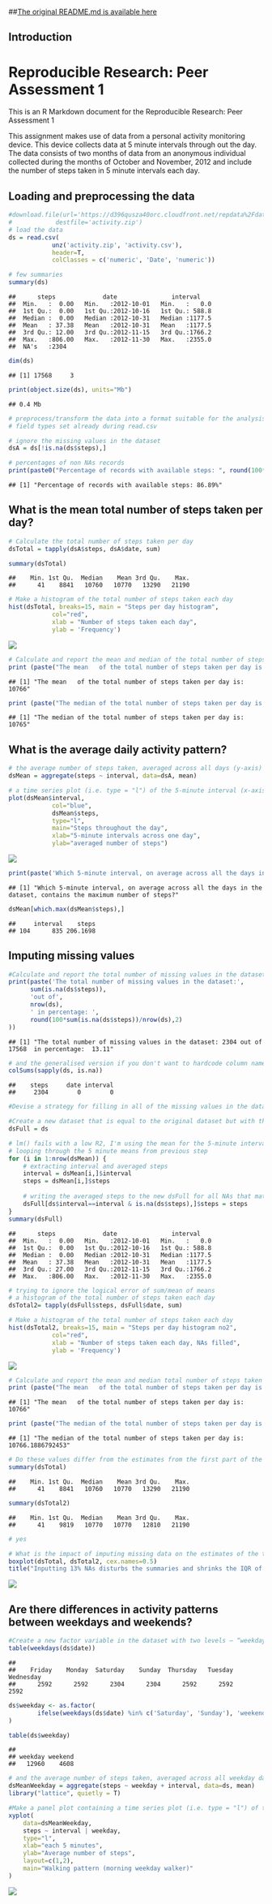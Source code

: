 ##[The original README.md is available here](https://github.com/rdpeng/RepData_PeerAssessment1/blob/master/README.md)

## Introduction

# Reproducible Research: Peer Assessment 1

This is an R Markdown document for the Reproducible Research: Peer Assessment 1  

This assignment makes use of data from a personal activity monitoring device. This device collects data at 5 minute intervals through out the day. The data consists of two months of data from an anonymous individual collected during the months of October and November, 2012 and include the number of steps taken in 5 minute intervals each day.

## Loading and preprocessing the data

```r
#download.file(url='https://d396qusza40orc.cloudfront.net/repdata%2Fdata%2Factivity.zip',
#            destfile='activity.zip')
# load the data
ds = read.csv(
            unz('activity.zip', 'activity.csv'), 
            header=T,
            colClasses = c('numeric', 'Date', 'numeric'))

# few summaries
summary(ds)
```

```
##      steps             date               interval     
##  Min.   :  0.00   Min.   :2012-10-01   Min.   :   0.0  
##  1st Qu.:  0.00   1st Qu.:2012-10-16   1st Qu.: 588.8  
##  Median :  0.00   Median :2012-10-31   Median :1177.5  
##  Mean   : 37.38   Mean   :2012-10-31   Mean   :1177.5  
##  3rd Qu.: 12.00   3rd Qu.:2012-11-15   3rd Qu.:1766.2  
##  Max.   :806.00   Max.   :2012-11-30   Max.   :2355.0  
##  NA's   :2304
```

```r
dim(ds)
```

```
## [1] 17568     3
```

```r
print(object.size(ds), units="Mb")
```

```
## 0.4 Mb
```

```r
# preprocess/transform the data into a format suitable for the analysis
# field types set already during read.csv

# ignore the missing values in the dataset
dsA = ds[!is.na(ds$steps),]

# percentages of non NAs records
print(paste0("Percentage of records with available steps: ", round(100*nrow(dsA)/nrow(ds),2) , '%'))
```

```
## [1] "Percentage of records with available steps: 86.89%"
```


## What is the mean total number of steps taken per day?

```r
# Calculate the total number of steps taken per day
dsTotal = tapply(dsA$steps, dsA$date, sum)

summary(dsTotal)
```

```
##    Min. 1st Qu.  Median    Mean 3rd Qu.    Max. 
##      41    8841   10760   10770   13290   21190
```

```r
# Make a histogram of the total number of steps taken each day
hist(dsTotal, breaks=15, main = "Steps per day histogram",
            col="red",
            xlab = "Number of steps taken each day",
            ylab = 'Frequency')
```

![](PA1_template_files/figure-html/totalMean-1.png) 

```r
# Calculate and report the mean and median of the total number of steps taken per day
print (paste("The mean   of the total number of steps taken per day is: ", round(mean(dsTotal)) ))
```

```
## [1] "The mean   of the total number of steps taken per day is:  10766"
```

```r
print (paste("The median of the total number of steps taken per day is: ", median(dsTotal) ))
```

```
## [1] "The median of the total number of steps taken per day is:  10765"
```

## What is the average daily activity pattern?

```r
# the average number of steps taken, averaged across all days (y-axis)
dsMean = aggregate(steps ~ interval, data=dsA, mean)

# a time series plot (i.e. type = "l") of the 5-minute interval (x-axis) and the average number of steps 
plot(dsMean$interval, 
            col="blue",
            dsMean$steps, 
            type="l", 
            main="Steps throughout the day", 
            xlab="5-minute intervals across one day",
            ylab="averaged number of steps")
```

![](PA1_template_files/figure-html/meanDaily-1.png) 

```r
print(paste('Which 5-minute interval, on average across all the days in the dataset, contains the maximum number of steps?'))
```

```
## [1] "Which 5-minute interval, on average across all the days in the dataset, contains the maximum number of steps?"
```

```r
dsMean[which.max(dsMean$steps),]
```

```
##     interval    steps
## 104      835 206.1698
```


## Imputing missing values

```r
#Calculate and report the total number of missing values in the dataset (i.e. the total number of rows with NAs)
print(paste('The total number of missing values in the dataset:',
      sum(is.na(ds$steps)),
      'out of',
      nrow(ds),
      ' in percentage: ',
      round(100*sum(is.na(ds$steps))/nrow(ds),2)
))
```

```
## [1] "The total number of missing values in the dataset: 2304 out of 17568  in percentage:  13.11"
```

```r
# and the generalised version if you don't want to hardcode column names
colSums(sapply(ds, is.na))
```

```
##    steps     date interval 
##     2304        0        0
```

```r
#Devise a strategy for filling in all of the missing values in the dataset. The strategy does not need to be sophisticated. For example, you could use the mean/median for that day, or the mean for that 5-minute interval, etc.

#Create a new dataset that is equal to the original dataset but with the missing data filled in.
dsFull = ds

# lm() fails with a low R2, I'm using the mean for the 5-minute interval, appears more accurate than the daily mean
# looping through the 5 minute means from previous step
for (i in 1:nrow(dsMean)) {
    # extracting interval and averaged steps
    interval = dsMean[i,]$interval
    steps = dsMean[i,]$steps
    
    # writing the averaged steps to the new dsFull for all NAs that match the interval
    dsFull[ds$interval==interval & is.na(ds$steps),]$steps = steps
}
summary(dsFull)
```

```
##      steps             date               interval     
##  Min.   :  0.00   Min.   :2012-10-01   Min.   :   0.0  
##  1st Qu.:  0.00   1st Qu.:2012-10-16   1st Qu.: 588.8  
##  Median :  0.00   Median :2012-10-31   Median :1177.5  
##  Mean   : 37.38   Mean   :2012-10-31   Mean   :1177.5  
##  3rd Qu.: 27.00   3rd Qu.:2012-11-15   3rd Qu.:1766.2  
##  Max.   :806.00   Max.   :2012-11-30   Max.   :2355.0
```

```r
# trying to ignore the logical error of sum/mean of means
# a histogram of the total number of steps taken each day
dsTotal2= tapply(dsFull$steps, dsFull$date, sum)

# Make a histogram of the total number of steps taken each day 
hist(dsTotal2, breaks=15, main = "Steps per day histogram no2",
            col="red",
            xlab = "Number of steps taken each day, NAs filled",
            ylab = 'Frequency')
```

![](PA1_template_files/figure-html/imputingNAs-1.png) 

```r
# Calculate and report the mean and median total number of steps taken per day. 
print (paste("The mean   of the total number of steps taken per day is: ", round(mean(dsTotal2)) ))
```

```
## [1] "The mean   of the total number of steps taken per day is:  10766"
```

```r
print (paste("The median of the total number of steps taken per day is: ", median(dsTotal2) ))
```

```
## [1] "The median of the total number of steps taken per day is:  10766.1886792453"
```

```r
# Do these values differ from the estimates from the first part of the assignment? 
summary(dsTotal)
```

```
##    Min. 1st Qu.  Median    Mean 3rd Qu.    Max. 
##      41    8841   10760   10770   13290   21190
```

```r
summary(dsTotal2)
```

```
##    Min. 1st Qu.  Median    Mean 3rd Qu.    Max. 
##      41    9819   10770   10770   12810   21190
```

```r
# yes

# What is the impact of imputing missing data on the estimates of the total daily number of steps?
boxplot(dsTotal, dsTotal2, cex.names=0.5)
title("Inputting 13% NAs disturbs the summaries and shrinks the IQR of the total daily steps", cex.main=0.8)
```

![](PA1_template_files/figure-html/imputingNAs-2.png) 

## Are there differences in activity patterns between weekdays and weekends?

```r
#Create a new factor variable in the dataset with two levels – “weekday” and “weekend” indicating whether a given date is a weekday or weekend day.
table(weekdays(ds$date))
```

```
## 
##    Friday    Monday  Saturday    Sunday  Thursday   Tuesday Wednesday 
##      2592      2592      2304      2304      2592      2592      2592
```

```r
ds$weekday <- as.factor(
        ifelse(weekdays(ds$date) %in% c('Saturday', 'Sunday'), 'weekend', 'weekday') 
)

table(ds$weekday)
```

```
## 
## weekday weekend 
##   12960    4608
```

```r
# and the average number of steps taken, averaged across all weekday days or weekend days
dsMeanWeekday = aggregate(steps ~ weekday + interval, data=ds, mean)
library("lattice", quietly = T)

#Make a panel plot containing a time series plot (i.e. type = "l") of the 5-minute interval (x-axis) and the average number of steps taken, averaged across all weekday days or weekend days (y-axis). See the README file in the GitHub repository to see an example of what this plot should look like using simulated data.
xyplot(
    data=dsMeanWeekday,
    steps ~ interval | weekday,
    type="l",
    xlab="each 5 minutes",
    ylab="Average number of steps",
    layout=c(1,2),
    main="Walking pattern (morning weekday walker)"
)
```

![](PA1_template_files/figure-html/weekendPatterns-1.png) 




